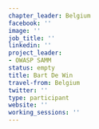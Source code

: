 ```yaml
---
chapter_leader: Belgium
facebook: ''
image: ''
job_title: ''
linkedin: ''
project_leader:
- OWASP SAMM
status: empty
title: Bart De Win
travel-from: Belgium
twitter: ''
type: participant
website: ''
working_sessions: ''
---
```


<!-- put more details about participant here -->